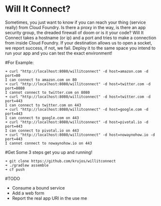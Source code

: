 Will It Connect?
================

Sometimes, you just want to know if you can reach your thing (service really) from Cloud Foundry. Is there a proxy in the way, is there an app security group, the dreaded firewall of doom or is it your code? Will It Connect takes a hostname (or ip) and a port and tries to make a connection from inside Cloud Foundry. If your destination allows us to open a socket, we report success, if not, we fail. Deploy it to the same space you intend to run your app and you can test the exact environment! 


#For Example: 

```
➜ curl "http://localhost:8080/willitconnect" -d host=amazon.com -d port=80 
I can connect to amazon.com on 80
➜ curl "http://localhost:8080/willitconnect" -d host=twitter.com -d port=8080 
I cannot connect to twitter.com on 8080
➜ curl "http://localhost:8080/willitconnect" -d host=twitter.com -d port=443
I can connect to twitter.com on 443
➜ curl "http://localhost:8080/willitconnect" -d host=google.com -d port=443 
I can connect to google.com on 443 
➜ curl "http://localhost:8080/willitconnect" -d host=pivotal.io -d port=443 
I can connect to pivotal.io on 443 
➜ curl "http://localhost:8080/willitconnect" -d host=nowaynohow.io -d port=443
I cannot connect to nowaynohow.io on 443 
```

#Get Some
3 steps get you up and running!

```
➜ git clone https://github.com/krujos/willitconnect
➜ ./gradlew assemble
➜ cf push
```

#TODO
* Consume a bound service
* Add a web form
* Report the real app URI in the use me